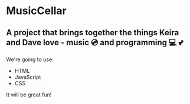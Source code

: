# MusicCellar

## A project that brings together the things Keira and Dave love - music 💿 and programming 💻 💕

We're going to use:

- HTML
- JavaScript
- CSS

It will be great fun!
